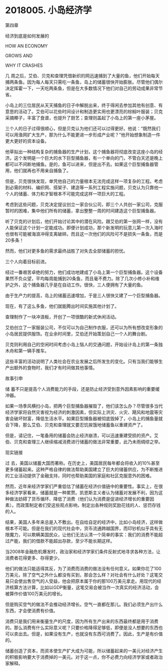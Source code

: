 # 2018005. 小岛经济学



第四章

经济到底是如何发展的


HOW AN ECONOMY

GROWS AND

WHY IT CRASHES





几 周之后，艾伯、贝克和查理凭借新织的网迅速捕到了大量的鱼，他们开始每天捕两条鱼。因为每人每天只需吃一条鱼，岛上的储蓄很快开始膨胀。尽管他们偶尔决定挥霍一下，一天吃两条鱼，但是在大多数情况下他们对自己的劳动成果非常节省。

小岛上的三位居民从天天捕鱼的日子中解脱出来，终于得闲去参加其他有创意、有意思的活动了。艾伯可以花些时间设计和制造更实用也更漂亮的棕榈叶服装；贝克采摘椰子，丰富了食谱，也提升了厨艺；查理则盖起了小岛上的第一座小茅屋。





三个人的日子过得很顺心，但是贝克认为他们还可以过得更好。他说：“既然我们可以用渔网扩大生产，那为什么不能更进一步形成产业呢？”他开始想象制造一件更大更好的资本设备。

他草拟出一种结构复杂的捕鱼器的生产计划，这个捕鱼器将彻底改变这座小岛的经济。这个发明是一个巨大的水下巨型捕鱼器，有一个单向的门，不管白天还是晚上都可以不间断地捕鱼。是的，鱼可以进来，但是出不去。如果这个巨型捕鱼器管用，他们就再也不用亲自捕鱼了。





但是，贝克很快发现，单凭他自己的力量根本无法完成这样一项复杂的工程。考虑到必需的材料、编织网、搭架子、建造等一系列工程实施问题，贝克认为只靠他一个人的储蓄、体力和才智根本不可能完成这样一项巨大的工程。

考虑到这些问题，贝克决定提议创立一家合伙公司，即三个人共创一家公司，克服暂时的困难，集中他们所有的储蓄，拿出整整一周的时间建造这个巨型捕鱼器。

听了贝克的计划后，他们开始讨论其中的潜在风险。跟艾伯的第一张网一样，没有人能保证这个计划一定能成功。即便计划成功，那个新发明的玩意儿第一次入海时也很有可能被海浪冲得支离破碎。而且这一次他们的风险可不是损失一条鱼，而是20多条！

然而，他们对更多鱼的需求最终战胜了对失去全部储蓄的担忧。

三个人向着目标前进。

经过一番艰苦卓绝的努力，他们成功地建成了小岛上第一个巨型捕鱼器。这个设备果然不负众望，平均每周能捕到20条鱼，而且毫不费力。除了几次小修小补和维护之外，这个捕鱼器几乎是在自动工作。很快，三人便拥有了大量的鱼。





由于生产力的提高，岛上的储蓄迅速增加，于是三人很快又建了一个巨型捕鱼器。

现在，有了这么多鱼，他们就能腾出时间实施其他计划了。

查理制作了一块冲浪板，开创了一项很酷的新式休闲活动。

艾伯创立了一家服装公司，不仅可以为自己制作衣服，还可以为所有想改变形象的小岛居民提供服饰。在业余时间里，艾伯还开始策划自己一个人的舞台剧。





贝克则利用自己的空闲时间考虑小岛上恼人的交通问题，开始设计岛上的第一条独木舟和第一辆手推车。





这些丰富的活动说明了人类社会在农业发展之后所发生的变化。只有当我们能够生产出额外的食物时，我们才有时间做其他事情。





故事引申


储 蓄不只是提高个人消费能力的手段，还是防止经济受到意外因素影响的重要缓冲器。

如果一场季风横扫小岛，把两个巨型捕鱼器摧毁了，他们该怎么办？尽管很多当代经济学家将自然灾害视为经济的刺激因素，但实际上洪灾、火灾、飓风和地震等灾害会破坏财富，降低生活水平。如果巨型捕鱼器被彻底毁掉了，小岛上的捕鱼量就会下降，那么艾伯、贝克和查理就又要忍饥挨饿地储蓄鱼以重建资产了。

但是，请记住，一笔备用的储蓄会防止经济崩溃，可以迅速重建受损的资产。艾伯、贝克和查理三人继续缩减消费进行储蓄的做法非常重要，此乃未雨绸缪之举。





现实链接


过 去，美国以储蓄大国而著称。在历史上，美国居民每年都会将收入的10%甚至更多储蓄起来。这种严格自律的做法帮助美国建立了巨大的储蓄供应，为不断推进的工业活动提供了金融支持，同时也帮助美国的家庭和社区克服意外的困难。

然而，近年来经济学家们严重低估了储蓄在经济价值链中的重要性。事实上，在很多经济学家看来，储蓄就是一种累赘。凯恩斯主义者认为储蓄对发展不利，因为这种做法妨碍了货币循环、降低了消费（他们认为消费是促进经济增长的重要因素）。而政策制定者们受这些观点影响，制定出各种规则奖励花钱的人、惩罚存钱的人。

结果，美国人多年来总是入不敷出。在自给自足的经济中，比如小岛经济，这样做根本不可能。但是在我们的现代社会中，货币流通跨越国界，而印钞机似乎具有无限魔力，可以欺瞒美国民众，让他们无法认清一个简单的事实：我们的消费不能超过产能，我们的借款不能超出存款，至少不能长期这样。

当2008年金融危机爆发时，政治家和经济学家们条件反射式地寻求各种方法，让消费者花得更多、存得更少。

他们的做法只能适得其反，为了消费而消费的做法没有任何意义。如果你花了100万美元，除了空气之外什么都没有买到，那会怎么样？对社会有什么好处？这笔交易只会使出售空气的人受益，他会把原本属于你的那100万美元拿走。用现代的经济核算方法计算，比如以GDP衡量，这笔交易会被当作一次真实的经济活动，会被算作价值100万美元的增长。

但是购买空气的做法不会推动经济增长。空气一直都在那儿。我们必须生产出什么东西，才会使消费有价值。

消费只是我们用来衡量生产的尺度，因为所有生产出来的东西最终都是用于消费的。那么消费有什么实际意义呢？只要价格降得足够低，即便是没人想要的东西也可以卖出去。但是，如果没有生产，也就没有东西可消费了。因此，生产是有价值的。

储蓄创造了资本，而资本使生产扩大成为可能，所以储蓄起来的一美元对经济产生的积极影响要大于消费掉的一美元。对于这一点，你不必费力向经济学家或者政治家解释。




